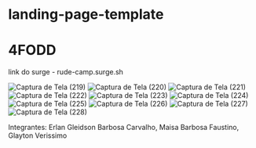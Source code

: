 # landing-page-template
#  4FODD
link do surge - rude-camp.surge.sh

![Captura de Tela (219)](https://user-images.githubusercontent.com/77033019/125196545-c072f900-e230-11eb-9820-4f8a15c19efb.png)
![Captura de Tela (220)](https://user-images.githubusercontent.com/77033019/125196548-c1a42600-e230-11eb-9081-869a1fc88c21.png)
![Captura de Tela (221)](https://user-images.githubusercontent.com/77033019/125196551-c23cbc80-e230-11eb-8fc1-918dec8c65d7.png)
![Captura de Tela (222)](https://user-images.githubusercontent.com/77033019/125196553-c2d55300-e230-11eb-8c44-bb2d6bbcf57b.png)
![Captura de Tela (223)](https://user-images.githubusercontent.com/77033019/125196556-c2d55300-e230-11eb-8fac-669ed7eacb2f.png)
![Captura de Tela (224)](https://user-images.githubusercontent.com/77033019/125196558-c4068000-e230-11eb-8664-2fcd96a23036.png)
![Captura de Tela (225)](https://user-images.githubusercontent.com/77033019/125196559-c4068000-e230-11eb-8424-a5676fcd011b.png)
![Captura de Tela (226)](https://user-images.githubusercontent.com/77033019/125196560-c537ad00-e230-11eb-8d3d-e4a79ff02ae9.png)
![Captura de Tela (227)](https://user-images.githubusercontent.com/77033019/125196561-c537ad00-e230-11eb-91d8-f3beec93d48c.png)
![Captura de Tela (228)](https://user-images.githubusercontent.com/77033019/125196562-c5d04380-e230-11eb-94e0-4fcd99359530.png)

Integrantes:
Erlan Gleidson Barbosa Carvalho,
Maisa Barbosa Faustino,
Glayton Verissimo 

